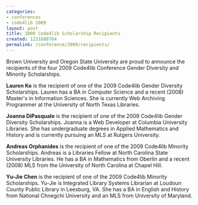 ```yaml
---
categories:
- conferences
- code4lib 2009
layout: post
title: 2009 Code4lib Scholarship Recipients
created: 1231688764
permalink: /conference/2009/recipients/
---
```

Brown University and Oregon State University are proud to announce the recipients of the four 2009 Code4lib Conference Gender Diversity and Minority Scholarships.

<!--break-->

<strong>Lauren Ko</strong> is the recipient of one of the 2009 Code4lib Gender Diversity Scholarships.  Lauren has a BA in Computer Science and a recent (2008) Master's in Information Sciences.  She is currently Web Archiving Programmer at the University of North Texas Libraries.

<strong>Joanna DiPasquale</strong> is the recipient of one of the 2009 Code4lib Gender Diversity Scholarships. Joanna is a Web Developer at Columbia University Libraries.  She has undergraduate degrees in Applied Mathematics and History and is currently pursuing an MLS at Rutgers University.

<strong>Andreas Orphanides</strong> is the recipient of one of the 2009 Code4lib Minority Scholarships. Andreas is a Libraries Fellow at North Carolina State University Libraries. He has a BA in Mathematics from Oberlin and a recent (2008) MLS from the University of North Carolina at Chapel Hill.

<strong>Yu-Jie Chen</strong> is the recipient of one of the 2009 Code4lib Minority Scholarships.  Yu-Jie is Integrated Library Systems Librarian at Loudoun County Public Library in Leesburg, VA. She has a BA in English and History from National Chnegchi University and an MLS from University of Maryland.
